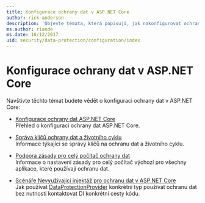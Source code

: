 ```yaml
---
title: Konfigurace ochrany dat v ASP.NET Core
author: rick-anderson
description: 'Objevte témata, která popisují, jak nakonfigurovat ochranu dat v ASP.NET Core.'
ms.author: riande
ms.date: 10/12/2017
uid: security/data-protection/configuration/index
---
```

# <a name="data-protection-configuration-in-aspnet-core"></a>Konfigurace ochrany dat v ASP.NET Core

Navštivte těchto témat budete vědět o konfiguraci ochrany dat v ASP.NET Core:

* [Konfigurace ochrany dat ASP.NET Core](xref:security/data-protection/configuration/overview)  
  Přehled o konfiguraci ochrany dat ASP.NET Core.

* [Správa klíčů ochrany dat a životního cyklu](xref:security/data-protection/configuration/default-settings)  
  Informace týkající se správy klíčů na ochranu dat a životního cyklu.

* [Podpora zásady pro celý počítač ochrany dat](xref:security/data-protection/configuration/machine-wide-policy)  
  Informace o nastavení zásady pro celý počítač výchozí pro všechny aplikace, které používají ochranu dat.

* [Scénáře Nevyužívající injektáž pro ochranu dat v ASP.NET Core](xref:security/data-protection/configuration/non-di-scenarios)  
  Jak používat [DataProtectionProvider](/dotnet/api/Microsoft.AspNetCore.DataProtection.DataProtectionProvider) konkrétní typ používat ochranu dat bez nutnosti kontaktovat DI konkrétní cesty kódu.
